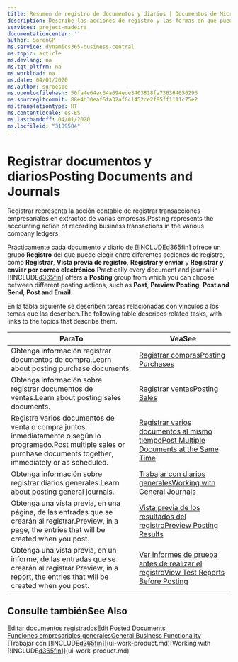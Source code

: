 ```yaml
---
title: Resumen de registro de documentos y diarios | Documentos de Microsoft
description: Describe las acciones de registro y las formas en que puede enviar documentos y diarios.
services: project-madeira
documentationcenter: ''
author: SorenGP
ms.service: dynamics365-business-central
ms.topic: article
ms.devlang: na
ms.tgt_pltfrm: na
ms.workload: na
ms.date: 04/01/2020
ms.author: sgroespe
ms.openlocfilehash: 50fa4e64ac34a694ede3403818fa736364056296
ms.sourcegitcommit: 88e4b30eaf6fa32af0c1452ce2f85ff1111c75e2
ms.translationtype: HT
ms.contentlocale: es-ES
ms.lasthandoff: 04/01/2020
ms.locfileid: "3189584"
---
```

# <a name="posting-documents-and-journals"></a><span data-ttu-id="536b7-103">Registrar documentos y diarios</span><span class="sxs-lookup"><span data-stu-id="536b7-103">Posting Documents and Journals</span></span>
<span data-ttu-id="536b7-104">Registrar representa la acción contable de registrar transacciones empresariales en extractos de varias empresas.</span><span class="sxs-lookup"><span data-stu-id="536b7-104">Posting represents the accounting action of recording business transactions in the various company ledgers.</span></span>

<span data-ttu-id="536b7-105">Prácticamente cada documento y diario de [!INCLUDE[d365fin](includes/d365fin_md.md)] ofrece un grupo **Registro** del que puede elegir entre diferentes acciones de registro, como **Registrar**, **Vista previa de registro**, **Registrar y enviar** y **Registrar y enviar por correo electrónico**.</span><span class="sxs-lookup"><span data-stu-id="536b7-105">Practically every document and journal in [!INCLUDE[d365fin](includes/d365fin_md.md)] offers a **Posting** group from which you can choose between different posting actions, such as **Post**, **Preview Posting**, **Post and Send**, **Post and Email**.</span></span>

<span data-ttu-id="536b7-106">En la tabla siguiente se describen tareas relacionadas con vínculos a los temas que las describen.</span><span class="sxs-lookup"><span data-stu-id="536b7-106">The following table describes related tasks, with links to the topics that describe them.</span></span>

| <span data-ttu-id="536b7-107">Para</span><span class="sxs-lookup"><span data-stu-id="536b7-107">To</span></span> | <span data-ttu-id="536b7-108">Vea</span><span class="sxs-lookup"><span data-stu-id="536b7-108">See</span></span> |
| --- | --- |
| <span data-ttu-id="536b7-109">Obtenga información registrar documentos de compra.</span><span class="sxs-lookup"><span data-stu-id="536b7-109">Learn about posting purchase documents.</span></span> |[<span data-ttu-id="536b7-110">Registrar compras</span><span class="sxs-lookup"><span data-stu-id="536b7-110">Posting Purchases</span></span>](ui-post-purchases.md) |
| <span data-ttu-id="536b7-111">Obtenga información sobre registrar documentos de ventas.</span><span class="sxs-lookup"><span data-stu-id="536b7-111">Learn about posting sales documents.</span></span> |[<span data-ttu-id="536b7-112">Registrar ventas</span><span class="sxs-lookup"><span data-stu-id="536b7-112">Posting Sales</span></span>](ui-post-sales.md) |
| <span data-ttu-id="536b7-113">Registre varios documentos de venta o compra juntos, inmediatamente o según lo programado.</span><span class="sxs-lookup"><span data-stu-id="536b7-113">Post multiple sales or purchase documents together, immediately or as scheduled.</span></span>|[<span data-ttu-id="536b7-114">Registrar varios documentos al mismo tiempo</span><span class="sxs-lookup"><span data-stu-id="536b7-114">Post Multiple Documents at the Same Time</span></span>](ui-batch-posting.md)|
| <span data-ttu-id="536b7-115">Obtenga información sobre registrar diarios generales.</span><span class="sxs-lookup"><span data-stu-id="536b7-115">Learn about posting general journals.</span></span> |[<span data-ttu-id="536b7-116">Trabajar con diarios generales</span><span class="sxs-lookup"><span data-stu-id="536b7-116">Working with General Journals</span></span>](ui-work-general-journals.md) |
| <span data-ttu-id="536b7-117">Obtenga una vista previa, en una página, de las entradas que se crearán al registrar.</span><span class="sxs-lookup"><span data-stu-id="536b7-117">Preview, in a page, the entries that will be created when you post.</span></span> |[<span data-ttu-id="536b7-118">Vista previa de los resultados del registro</span><span class="sxs-lookup"><span data-stu-id="536b7-118">Preview Posting Results</span></span>](ui-how-preview-post-results.md) |
| <span data-ttu-id="536b7-119">Obtenga una vista previa, en un informe, de las entradas que se crearán al registrar.</span><span class="sxs-lookup"><span data-stu-id="536b7-119">Preview, in a report, the entries that will be created when you post.</span></span> |[<span data-ttu-id="536b7-120">Ver informes de prueba antes de realizar el registro</span><span class="sxs-lookup"><span data-stu-id="536b7-120">View Test Reports Before Posting</span></span>](ui-how-view-test-reports-posting.md) |

## <a name="see-also"></a><span data-ttu-id="536b7-121">Consulte también</span><span class="sxs-lookup"><span data-stu-id="536b7-121">See Also</span></span>
[<span data-ttu-id="536b7-122">Editar documentos registrados</span><span class="sxs-lookup"><span data-stu-id="536b7-122">Edit Posted Documents</span></span>](across-edit-posted-document.md)  
[<span data-ttu-id="536b7-123">Funciones empresariales generales</span><span class="sxs-lookup"><span data-stu-id="536b7-123">General Business Functionality</span></span>](ui-across-business-areas.md)  
<span data-ttu-id="536b7-124">[Trabajar con [!INCLUDE[d365fin](includes/d365fin_md.md)]](ui-work-product.md)</span><span class="sxs-lookup"><span data-stu-id="536b7-124">[Working with [!INCLUDE[d365fin](includes/d365fin_md.md)]](ui-work-product.md)</span></span>
